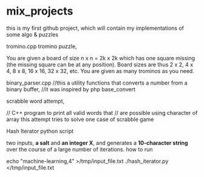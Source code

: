 # mix_projects
this is my first github project, which will contain my implementations of some algo & puzzles

tromino.cpp
tromino puzzle, 

You are given a board of size n x n = 2k x 2k which has one square missing (the missing square can be at any position). Board sizes are thus 2 x 2, 4 x 4, 8 x 8, 16 x 16, 32 x 32, etc. You are given as many trominos as you need.

binary_parser.cpp
//this a utility functions that converts a number from a binary buffer, 
//it was inspired by php base_convert


scrabble word attempt, 

// C++ program to print all valid words that
// are possible using character of array
this attempt tries to solve one case of scrabble game

Hash Iterator
python script

two inputs, **a salt** and **an integer X**, and generates a 
**10-character string** over the course of a large number of iterations.
how to run 

echo "machine-learning,4" >/tmp/input_file.txt
./hash_iterator.py </tmp/input_file.txt

